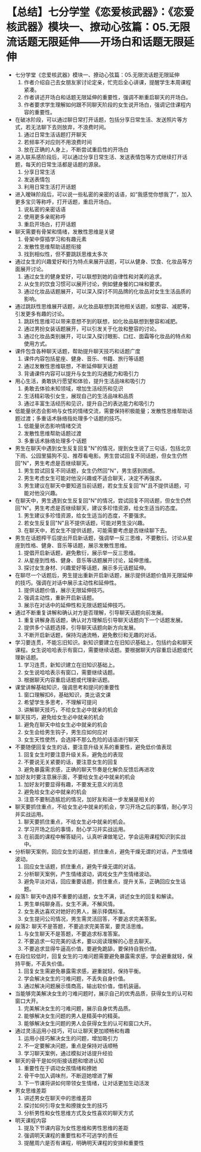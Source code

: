 # 【总结】七分学堂《恋爱核武器》：《恋爱核武器》模块一、撩动心弦篇：05.无限流话题无限延伸——开场白和话题无限延伸

-   七分学堂《恋爱核武器》模块一、撩动心弦篇：05.无限流话题无限延伸
    1.  作者介绍自己去女朋友家讨论定亲，忙完后全心讲课，提醒学生本周课程紧凑。
    2.  作者讲述开场白和话题无限延伸的重要性，强调不断重启聊天的开场白。
    3.  作者要求学生理解如何跟不同聊天阶段的女生说开场白，强调记住课程内容的重要性。
-   在破冰阶段，可以通过聊日常打开话题，包括分享日常生活、发送照片等方式，若无法聊下去则放弃，不浪费时间。
    1.  通过日常生活话题打开聊天
    2.  若频率不对应则不用浪费时间
    3.  放在正确的人身上，不断尝试重启性的开场白
-   进入联系感阶段后，可以通过分享日常生活、发送表情包等方式继续打开话题，每天的日常生活都是话题的源泉。
    1.  分享日常生活
    2.  发送表情包
    3.  利用日常生活打开话题
-   进入暧昧阶段后，可以说一些私密的亲密的话语，如“我感觉你想我了”，加入更多宝贝等称呼，打开话题，重启开场白。
    1.  说私密的亲密话语
    2.  使用更多亲昵称呼
    3.  重启开场白，打开话题
-   聊天需要有骨架和情绪，发散性思维是关键
    1.  骨架中穿插学习和有趣元素
    2.  发散性思维帮助话题衔接
    3.  找到相似性，但不要跳跃思维太多次
-   通过女生的兴趣爱好和行为特点来展开话题，可以从健身、饮食、化妆品等方面展开讨论。
    1.  通过女生的健身爱好，可以联想到她的自律性和对美的追求。
    2.  从女生的饮食习惯可以展开讨论，例如健身餐的口味和要求。
    3.  通过化妆品话题展开，可以深入探讨不同品牌的化妆品对女生生活品质的影响。
-   通过跳跃性思维展开话题，从化妆品联想到其他相关话题，如整容、减肥等，引发更多有趣的讨论。
    1.  跳跃性思维可以带来意想不到的联想，如化妆品联想到整容和减肥。
    2.  通过男扮女装话题展开，可以引发关于化妆和整容的讨论。
    3.  通过化妆品类别展开，可以深入探讨眼影、口红、面霜等化妆品的特点和使用方式。
-   课件包含各种聊天话题，帮助提升聊天技巧和话题广度
    1.  课件内容包括星座、健身、音乐、书籍、旅行等话题
    2.  通过发散性思维联想，不断延伸聊天话题
    3.  背诵课件内容可以提升与女生的沟通能力和吸引力
-   用心生活，勇敢执行愿望和体验，提升生活品味和吸引力
    1.  勇敢去体验未知领域，增加生活经历和见识
    2.  生活精彩吸引女生，展现自己的生活品味和品质
    3.  通过丰富生活经历和见识，提升自己的表达能力和吸引力
-   低能量状态会影响与女性的情绪交流，需要保持积极能量；发散性思维帮助话题过渡；多重话术脉络指处理多个话题的技巧。
    1.  低能量状态影响情绪交流
    2.  发散性思维帮助话题过渡
    3.  多重话术脉络处理多个话题
-   男生在聊天中遇到女生反复回复"N"的情况，提到女生说了三句话，包括北京下雨、公园里猫狗不见、推荐看电影。男生尝试回复不同话题，但女生仍然回"N"，男生考虑是否继续聊天。
    1.  男生尝试回复不同话题，女生仍然回"N"，男生感到困惑。
    2.  男生考虑女生可能对他没兴趣或不适合聊天，决定不再强求。
    3.  男生建议在聊天中要知道当前话题，若女生反复回"N"且不提供话题，可能对他没兴趣。
-   在聊天中，男生遇到女生反复回"N"的情况，尝试回复不同话题，但女生仍然回"N"。男生考虑是否继续聊天，建议多珍惜资源，给女生适当的态度。
    1.  男生建议多珍惜资源，给女生适当的态度，不要强求。
    2.  若女生反复回"N"且不提供话题，可能对男生没兴趣。
    3.  在聊天中，若女生不提供话题，可能需要考虑是否继续聊下去。
-   男生在话题榨干后提出开启新话题，强调举一反三思维，不要敷衍。讨论从星座到性格、健身、音乐等话题，展示发散性思维。
    1.  提倡开启新话题，避免敷衍，展示举一反三思维。
    2.  从星座到性格、健身、音乐等话题展开讨论，延伸思维。
    3.  探讨女生身材、兴趣爱好等话题，展示多元话题延伸。
-   在聊尽一个话题后，男生提出重新开启新话题，展示提供话题价值并无限延伸的技巧。强调在对话中展示主动性和延伸性。
    1.  提供话题价值，展示无限延伸技巧。
    2.  强调主动性，重新开启新话题。
    3.  展示在对话中的延伸性和无限话题延伸技巧。
-   通过不断重复讲解和确认对方是否理解，引导聊天话题向前发展。
    1.  重复讲解身高话题，确认对方理解后引导聊天话题向下一个话题发展。
    2.  提供多个话题选择，引导聊天话题向新方向发展。
    3.  不断开启新话题，保持沟通流畅，避免敷衍和无趣的对话。
-   学习要连贯，不能忘旧知识。新知识要建立在旧知识基础上，包括约会和聊天课程。女生说哈哈表示有窗口，需要继续话题。要根据聊天内容重启话题或代理新话题。
    1.  学习连贯，新知识建立在旧知识基础上。
    2.  女生说哈哈表示有窗口，需要继续话题。
    3.  根据聊天内容重启话题或代理新话题。
-   课堂讲解基础知识，强调思考和提问的重要性
    1.  窗口理解扣6，基础知识，类比语文课
    2.  希望学生多思考，不理解可提问
    3.  讲解聊天技巧，不给女生必中就亲的机会
-   聊天技巧，避免给女生必中就亲的机会
    1.  避免在聊天中给女生必中就亲的机会
    2.  女生会给男生钩子，男生应如何应对
    3.  女生天性使然，会选择不那么危险的话语进行聊天
-   不要随便回复女生的话，要注意升级关系的重要性，避免低价值表现
    1.  回复女生时要注意升级关系，避免怂的表现
    2.  不要说无关紧要的话，要注意女生的回复
    3.  避免暴露需求感，正确的聊天节奏是化解负反馈后再进攻
-   加好友时要注意展示面，不要给女生必中就亲的机会
    1.  加好友时要显得有趣，不要发无意义的消息
    2.  避免给女生必中就亲的机会
    3.  注意不要制造尴尬的情况，加好友和进一步发展是相关的
-   聊天要抓住重点，不给女生必中就亲的机会，学习开场之后的事情，耐心学习并实战运用。
    1.  聊天要抓住重点，不给女生必中就亲的机会。
    2.  学习开场之后的事情，耐心学习并实战运用。
    3.  在前面的课程中解答疑问，认真听课做笔记，学会运用课程知识到实战中。
-   分析聊天案例，回应女生的话题，抓住重点，避免干燥无谓的对话，产生情绪波动。
    1.  回应女生话题，抓住重点，避免干燥无谓的对话。
    2.  分析聊天案例，产生情绪波动，调戏女生产生情绪波动。
    3.  避免平淡对话，回应重要话题，抓住重点，提升关系，正确回应女生话题。
-   段落1: 聊天中选择不重要的话题，女生不满，讲述女生的回复和解读。
    1.  男生单纯聊身高，女生不满，不解风情。
    2.  女生表达喜欢对她好的男人，展示择偶标准。
    3.  女生提问公司情况，男生需灵活回答，不要追求完美答案。
-   段落2: 聊天不是答题，不要追求完美答案，要灵活思维。
    1.  与女生聊天不是答题，不要追求标准答案。
    2.  不要追求一句完美的话术，要以阅读理解的心思去聊天。
    3.  不要追求显得牛逼高价值，要避免跪舔，要保持自我价值。
-   在段位较低时，回复女生的刁难问题需要避免暴露需求感，学会避重就轻，保持平衡，不丢失价值。
    1.  回复女生需避免暴露需求感，避重就轻，保持平衡。
    2.  学会解决女生的刁难问题，不丢失自身价值。
    3.  通过解决问题展示情商高，输出软价值，借机装逼。
-   当能够完美解决女生的刁难问题时，展示自己的优秀品质，获得女生的认可和窗口大开。
    1.  完美解决女生的刁难问题，展示自身优秀品质。
    2.  能够解决女生问题的男人是精英中的精英。
    3.  能够解决女生问题的男人会获得女生的认可和窗口大开。
-   通过灵活运用小技巧，可以让聊天更加顺畅和有趣
    1.  运用小技巧解决女生的问题，增加吸引力
    2.  不一定要解决问题，重点是保持对话顺畅
    3.  学习聊天案例，通过模拟对话提升经验
-   聊天的骨干是如何衔接话题和增进认知
    1.  重要性在于调动女孩情绪和撩她
    2.  骨干中加入调味剂，不断逗她增进了解
    3.  下一节课将讲如何带领女生情绪，让对话更加生动活泼
-   男女思维差距
    1.  讲述男女在聊天中的思维差异
    2.  探讨如何引导女生和撩拨女生的技巧
    3.  分析男性和女性思维方式及女性喜欢的聊天方式
-   明天课程内容
    1.  提及下节课内容为女性思维和男性思维的差距
    2.  强调明天课程的重要性和不可逃学的责任
    3.  提醒周六是否有课程，明确明天课程的安排和重要性